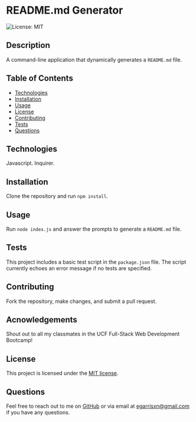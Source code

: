 # README.md Generator

![License: MIT](https://img.shields.io/badge/License-MIT-yellow.svg)

## Description

A command-line application that dynamically generates a `README.md` file.

## Table of Contents

- [Technologies](#technologies)
- [Installation](#installation)
- [Usage](#usage)
- [License](#license)
- [Contributing](#contributing)
- [Tests](#tests)
- [Questions](#questions)

## Technologies

Javascript. Inquirer.

## Installation

Clone the repository and run `npm install`.

## Usage

Run `node index.js` and answer the prompts to generate a `README.md` file.

## Tests

This project includes a basic test script in the `package.json` file. The script currently echoes an error message if no tests are specified.

## Contributing

Fork the repository, make changes, and submit a pull request.

## Acnowledgements

Shout out to all my classmates in the UCF Full-Stack Web Development Bootcamp!

## License

This project is licensed under the [MIT license](https://opensource.org/licenses/MIT).

## Questions

Feel free to reach out to me on [GitHub](https://github.com/EGARRISXN) or via email at egarrisxn@gmail.com if you have any questions.
